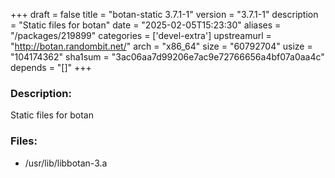 +++
draft = false
title = "botan-static 3.7.1-1"
version = "3.7.1-1"
description = "Static files for botan"
date = "2025-02-05T15:23:30"
aliases = "/packages/219899"
categories = ['devel-extra']
upstreamurl = "http://botan.randombit.net/"
arch = "x86_64"
size = "60792704"
usize = "104174362"
sha1sum = "3ac06aa7d99206e7ac9e72766656a4bf07a0aa4c"
depends = "[]"
+++
### Description: 
Static files for botan

### Files: 
* /usr/lib/libbotan-3.a
